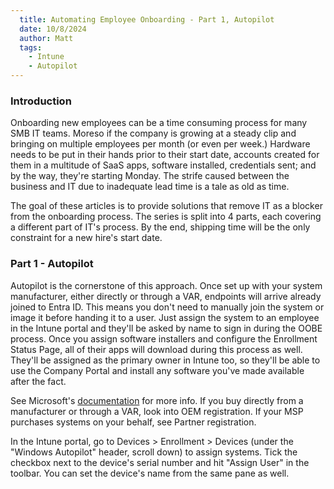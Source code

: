 ```yaml
---
  title: Automating Employee Onboarding - Part 1, Autopilot
  date: 10/8/2024
  author: Matt
  tags: 
    - Intune
    - Autopilot
---
```


### Introduction

Onboarding new employees can be a time consuming process for many SMB IT teams. Moreso if the company is growing at a steady clip and bringing on multiple employees per month (or even per week.) Hardware needs to be put in their hands prior to their start date, accounts created for them in a multitude of SaaS apps, software installed, credentials sent; and by the way, they're starting Monday. The strife caused between the business and IT due to inadequate lead time is a tale as old as time.

The goal of these articles is to provide solutions that remove IT as a blocker from the onboarding process. The series is split into 4 parts, each covering a different part of IT's process. By the end, shipping time will be the only constraint for a new hire's start date.

### Part 1 - Autopilot

Autopilot is the cornerstone of this approach. Once set up with your system manufacturer, either directly or through a VAR, endpoints will arrive already joined to Entra ID. This means you don't need to manually join the system or image it before handing it to a user. Just assign the system to an employee in the Intune portal and they'll be asked by name to sign in during the OOBE process. Once you assign software installers and configure the Enrollment Status Page, all of their apps will download during this process as well. They'll be assigned as the primary owner in Intune too, so they'll be able to use the Company Portal and install any software you've made available after the fact.

See Microsoft's [documentation](https://learn.microsoft.com/en-us/autopilot/registration-overview) for more info. If you buy directly from a manufacturer or through a VAR, look into OEM registration. If your MSP purchases systems on your behalf, see Partner registration.

In the Intune portal, go to Devices > Enrollment > Devices (under the "Windows Autopilot" header, scroll down) to assign systems. Tick the checkbox next to the device's serial number and hit "Assign User" in the toolbar. You can set the device's name from the same pane as well.
